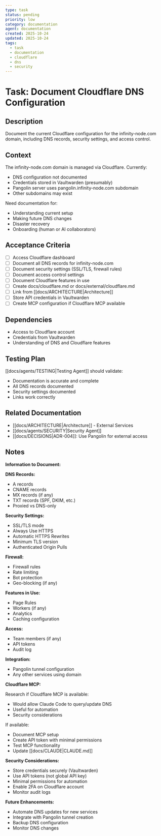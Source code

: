 ```yaml
---
type: task
status: pending
priority: low
category: documentation
agent: documentation
created: 2025-10-24
updated: 2025-10-24
tags:
  - task
  - documentation
  - cloudflare
  - dns
  - security
---
```


# Task: Document Cloudflare DNS Configuration

## Description

Document the current Cloudflare configuration for the infinity-node.com domain, including DNS records, security settings, and access control.

## Context

The infinity-node.com domain is managed via Cloudflare. Currently:
- DNS configuration not documented
- Credentials stored in Vaultwarden (presumably)
- Pangolin server uses pangolin.infinity-node.com subdomain
- Other subdomains may exist

Need documentation for:
- Understanding current setup
- Making future DNS changes
- Disaster recovery
- Onboarding (human or AI collaborators)

## Acceptance Criteria

- [ ] Access Cloudflare dashboard
- [ ] Document all DNS records for infinity-node.com
- [ ] Document security settings (SSL/TLS, firewall rules)
- [ ] Document access control settings
- [ ] Document Cloudflare features in use
- [ ] Create docs/cloudflare.md or docs/external/cloudflare.md
- [ ] Link from [[docs/ARCHITECTURE|Architecture]]
- [ ] Store API credentials in Vaultwarden
- [ ] Create MCP configuration if Cloudflare MCP available

## Dependencies

- Access to Cloudflare account
- Credentials from Vaultwarden
- Understanding of DNS and Cloudflare features

## Testing Plan

[[docs/agents/TESTING|Testing Agent]] should validate:
- Documentation is accurate and complete
- All DNS records documented
- Security settings documented
- Links work correctly

## Related Documentation

- [[docs/ARCHITECTURE|Architecture]] - External Services
- [[docs/agents/SECURITY|Security Agent]]
- [[docs/DECISIONS|ADR-004]]: Use Pangolin for external access

## Notes

**Information to Document:**

**DNS Records:**
- A records
- CNAME records
- MX records (if any)
- TXT records (SPF, DKIM, etc.)
- Proxied vs DNS-only

**Security Settings:**
- SSL/TLS mode
- Always Use HTTPS
- Automatic HTTPS Rewrites
- Minimum TLS version
- Authenticated Origin Pulls

**Firewall:**
- Firewall rules
- Rate limiting
- Bot protection
- Geo-blocking (if any)

**Features in Use:**
- Page Rules
- Workers (if any)
- Analytics
- Caching configuration

**Access:**
- Team members (if any)
- API tokens
- Audit log

**Integration:**
- Pangolin tunnel configuration
- Any other services using domain

**Cloudflare MCP:**

Research if Cloudflare MCP is available:
- Would allow Claude Code to query/update DNS
- Useful for automation
- Security considerations

If available:
- Document MCP setup
- Create API token with minimal permissions
- Test MCP functionality
- Update [[docs/CLAUDE|CLAUDE.md]]

**Security Considerations:**

- Store credentials securely (Vaultwarden)
- Use API tokens (not global API key)
- Minimal permissions for automation
- Enable 2FA on Cloudflare account
- Monitor audit logs

**Future Enhancements:**

- Automate DNS updates for new services
- Integrate with Pangolin tunnel creation
- Backup DNS configuration
- Monitor DNS changes
